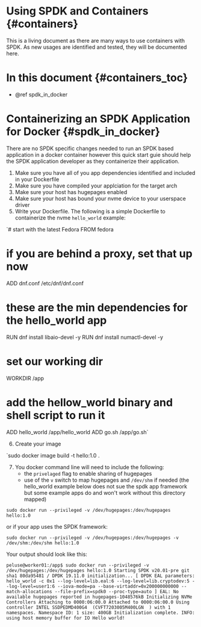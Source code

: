 # Using SPDK and Containers {#containers}

This is a living document as there are many ways to use containers with
SPDK. As new usages are identified and tested, they will be documented
here.

# In this document {#containers_toc}

* @ref spdk_in_docker

# Containerizing an SPDK Application for Docker {#spdk_in_docker}

There are no SPDK specific changes needed to run an SPDK based application in
a docker container however this quick start guie should help the SPDK application
developer as they containerize their application.

1) Make sure you have all of you app dependencies identified and included in your Dockerfile
2) Make sure you have compiled your applciation for the target arch
3) Make sure your host has hugepages enabled
4) Make sure your host has bound your nvme device to your userspace driver
5) Write your Dockerfile. The following is a simple Dockerfile to containerize the nvme `hello_world`
example:


`# start with the latest Fedora
FROM fedora

# if you are behind a proxy, set that up now
ADD dnf.conf /etc/dnf/dnf.conf

# these are the min dependencies for the hello_world app
RUN dnf install libaio-devel -y
RUN dnf install numactl-devel -y

# set our working dir
WORKDIR /app

# add the hellow_world binary and shell script to run it
ADD hello_world /app/hello_world
ADD go.sh /app/go.sh`

6) Create your image

`sudo docker image build -t hello:1.0 .

7) You docker command line will need to include the following:
	- the `privelaged` flag to enable sharing of hugepages
	- use of the `v` switch to map hugepages and `/dev/shm` if needed (the
	hello_world example below does not sue the spdk app framework but some
	example apps do and won't work without this directory mapped)

`sudo docker run --privileged -v /dev/hugepages:/dev/hugepages hello:1.0`

or if your app uses the SPDK framework:

`sudo docker run --privileged -v /dev/hugepages:/dev/hugepages -v /dev/shm:/dev/shm hello:1.0`

Your output should look like this:

`peluse@worker01:/app$ sudo docker run --privileged -v /dev/hugepages:/dev/hugepages hello:1.0
Starting SPDK v20.01-pre git sha1 80da95481 / DPDK 19.11.0 initialization...
[ DPDK EAL parameters: hello_world -c 0x1 --log-level=lib.eal:6 --log-level=lib.cryptodev:5 --log-level=user1:6 --iova-mode=pa --base-virtaddr=0x200000000000 --match-allocations --file-prefix=spdk0 --proc-type=auto ]
EAL: No available hugepages reported in hugepages-1048576kB
Initializing NVMe Controllers
Attaching to 0000:06:00.0
Attached to 0000:06:00.0
Using controller INTEL SSDPEDMD400G4  (CVFT7203005M400LGN  ) with 1 namespaces.
  Namespace ID: 1 size: 400GB
Initialization complete.
INFO: using host memory buffer for IO
Hello world!`
